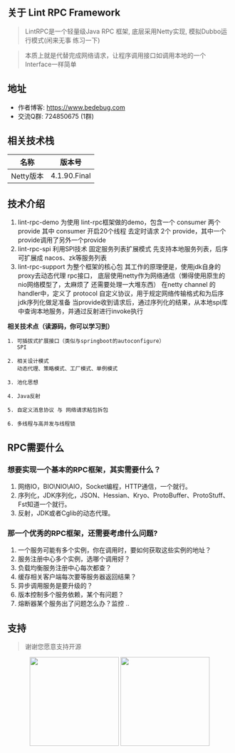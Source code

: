 ## 关于 Lint RPC Framework
>  LintRPC是一个轻量级Java RPC 框架, 底层采用Netty实现, 模拟Dubbo运行模式(闲来无事 练习一下)

>  本质上就是代替完成网络请求，让程序调用接口如调用本地的一个Interface一样简单

## 地址
- 作者博客: <a href="https://www.bedebug.com" target="_blank">https://www.bedebug.com</a>
- 交流Q群: 724850675 (1群)

## 相关技术栈
| 名称             | 版本号 |
| ---------------- |---|
| Netty版本          | 4.1.90.Final |

## 技术介绍
1. lint-rpc-demo 为使用 lint-rpc框架做的demo，包含一个 consumer 两个provide
   其中 consumer 开启20个线程 去定时请求 2个 provide，其中一个provide调用了另外一个provide
2. lint-rpc-spi 利用SPI技术 固定服务列表扩展模式
   先支持本地服务列表，后序可扩展成 nacos、zk等服务列表
3. lint-rpc-support 为整个框架的核心包
   其工作的原理便是，使用jdk自身的proxy去动态代理 rpc接口，
   底层使用netty作为网络通信（懒得使用原生的nio网络模型了，太麻烦了 还需要处理一大堆东西）
   在netty channel 的 handler中，定义了 protocol 自定义协议，用于规定网络传输格式和为后序jdk序列化做足准备
   当provide收到请求后，通过序列化的结果，从本地spi库中查询本地服务，并通过反射进行invoke执行

**相关技术点（读源码，你可以学习到）**
```text
1. 可插拔式扩展接口（类似与springboot的autoconfigure）
   SPI

2. 相关设计模式
   动态代理、策略模式、工厂模式、单例模式
   
3. 池化思想

4. Java反射

5. 自定义消息协议 与 网络请求粘包拆包

6. 多线程与高并发与线程锁
```   


## RPC需要什么
### 想要实现一个基本的RPC框架，其实需要什么？
1. 网络IO，BIO\NIO\AIO，Socket编程，HTTP通信，一个就行。
2. 序列化，JDK序列化，JSON、Hessian、Kryo、ProtoBuffer、ProtoStuff、Fst知道一个就行。
3. 反射，JDK或者Cglib的动态代理。
   
### 那一个优秀的RPC框架，还需要考虑什么问题?
1. 一个服务可能有多个实例，你在调用时，要如何获取这些实例的地址？
2. 服务注册中心多个实例，选哪个调用好？
3. 负载均衡服务注册中心每次都查？
4. 缓存相关客户端每次要等服务器返回结果？
5. 异步调用服务是要升级的？
6. 版本控制多个服务依赖，某个有问题？
7. 熔断器某个服务出了问题怎么办？监控 ..

## 支持
> 谢谢您愿意支持开源
<div align="center">
<img width="200" src="https://gitee.com/hiparker/opsli-ui/raw/master/repository-images/vx.png"/>
<img width="200" src="https://gitee.com/hiparker/opsli-ui/raw/master/repository-images/zfb.png"/>
</div>

